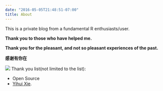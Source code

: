 ```yaml
---
date: "2016-05-05T21:48:51-07:00"
title: About
---
```



This is a private blog from a fundamental R enthusiasts/user.

**Thank you to those who have helped me.**  

**Thank you for the pleasant, and not so pleasant experiences of the past.**

**感谢有你在**

![](/./about_files/emailQR.png)
Thank you list(not limited to the list):
- Open Source
- [Yihui Xie](https://yihui.org/en/about/).

